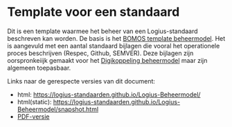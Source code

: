 # Template voor een standaard

Dit is een template waarmee het beheer van een Logius-standaard beschreven
kan worden. De basis is het [BOMOS template beheermodel](https://github.com/Logius-standaarden/BOMOS-voorbeeld-beheermodel). Het is aangevuld met een aantal standaard bijlagen die vooral het operationele proces beschrijven (Respec, Github, SEMVER).
Deze bijlagen zijn oorspronkeiijk gemaakt voor het [Digikoppeling beheermodel](https://github.com/Logius-standaarden/Digikoppeling-beheermodel) maar zijn algemeen
toepasbaar.

Links naar de gerespecte versies van dit document:
- html: https://logius-standaarden.github.io/Logius-Beheermodel/
- html(static): https://logius-standaarden.github.io/Logius-Beheermodel/snapshot.html
- [PDF-versie](https://github.com/Logius-standaarden/Logius-Beheermodel/blob/develop/Logius-Beheermodel.pdf)
